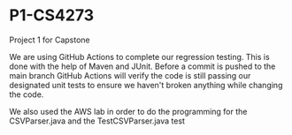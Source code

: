 # P1-CS4273
Project 1 for Capstone

We are using GitHub Actions to complete our regression testing. This is done with the help of Maven and JUnit. Before a commit is pushed to the main branch GitHub Actions will verify the code is still passing our designated unit tests to ensure we haven't broken anything while changing the code. 

We also used the AWS lab in order to do the programming for the CSVParser.java and the TestCSVParser.java
test
